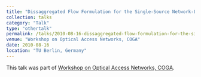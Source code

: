 ```yaml
---
title: "Dissaggregated Flow Formulation for the Single-Source Network-Loading Problem"
collection: talks
category: "Talk"
type: "othertalk"
permalink: /talks/2010-08-16-dissaggregated-flow-formulation-for-the-single-source-network-loading-problem
venue: "Workshop on Optical Access Networks, COGA"
date: 2010-08-16
location: "TU Berlin, Germany"
---
```


This talk was part of [Workshop on Optical Access Networks, COGA](http://www.coga.tu-berlin.de/).